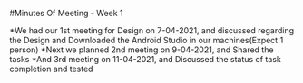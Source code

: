 #Minutes Of Meeting - Week 1

*We had our 1st meeting for Design on 7-04-2021, and discussed regarding the Design and Downloaded the Android Studio in our machines(Expect 1 person)
*Next we planned 2nd meeting on 9-04-2021, and Shared the tasks
*And 3rd meeting on 11-04-2021, and Discussed the status of task completion and tested 
